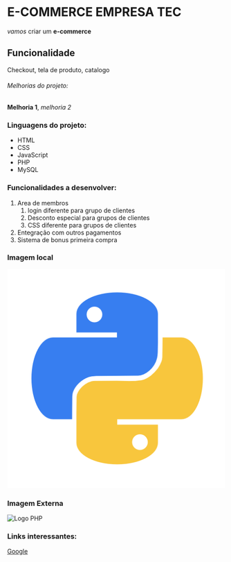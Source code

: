 # **E-COMMERCE EMPRESA** TEC

*vamos* criar um **e-commerce**

## Funcionalidade

Checkout, tela de produto, catalogo

###### Melhorias do projeto:

__Melhoria 1__, _melhoria 2_

### Linguagens do projeto:

* HTML
* CSS
* JavaScript
* PHP
* MySQL

### Funcionalidades a desenvolver:

1. Area de membros
    1. login diferente para grupo de clientes
    2. Desconto especial para grupos de clientes
    3. CSS diferente para grupos de clientes
2. Entegração com outros pagamentos
3. Sistema de bonus primeira compra

### Imagem local

![Logo do pyton](img/python_18894.png)

### Imagem Externa

![Logo PHP](https://upload.wikimedia.org/wikipedia/commons/2/27/PHP-logo.svg)

### Links interessantes:

[Google](https://www.google.com)